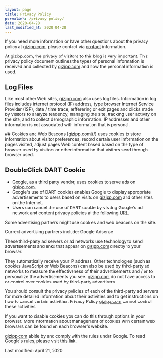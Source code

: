 ```yaml
---
layout: page
title: Privacy Policy
permalink: /privacy-policy/
date: 2020-04-28
last_modified_at: 2020-04-28
---
```


If you need more information or have other questions about the privacy policy at [gizipp.com](/), please contact via [contact](/contact) information.

At [gizipp.com](/), the privacy of visitors to this blog is very important. This privacy policy document outlines the types of personal information is received and collected by [gizipp.com](/) and how the personal information is used.

## Log Files
Like most other Web sites, [gizipp.com](/) also uses log files. Information in log files includes internet protocol (IP) address, type browser  Internet Service Provider (ISP), date / time trace, refferering or exit pages and clicks made by visitors to analyze tendency, managing the site, tracking user activity on the site, and to collect demographic information. IP addresses and other information is not associated with information that is personal.

<div id="cookie"></div>
## Cookies and Web Beacons
[gizipp.com](/) uses cookies to store information about visitor preferences, record certain user information on the pages visited, adjust pages Web content based based on the type of browser used by visitors or other information that visitors send through browser used.

## DoubleClick DART Cookie

- Google, as a third party vendor, uses cookies to serve ads on [gizipp.com](/).
- Google's use of DART cookies enables Google to display appropriate advertisements to users based on visits on [gizipp.com](/) and other sites on the Internet.
- Users can cancel the use of DART cookie by visiting Google's ad network and content privacy policies at the following [URL](https://www.google.com/policies/technologies/ads/).

Some advertising partners might use cookies and web beacons on the site.

Current advertising partners include: Google Adsense

These third-party ad servers or ad networks use technology to send advertisements and links that appear on [gizipp.com](/) directly to your browser.

They automatically receive your IP address. Other technologies (such as cookies  JavaScript or Web Beacons) can also be used by third-party ad networks to measure the effectiveness of their advertisements and / or to personalize the advertisements you see. [gizipp.com](/) do not have access to or control over cookies used by third-party advertisers.

You should consult the privacy policies of each of the third-party ad servers for more detailed information about their activities and to get instructions on how to cancel certain activities. Privacy Policy [gizipp.com](/) cannot control these activities.

If you want to disable cookies  you can do this through options in your browser. More information about management of cookies with certain web browsers can be found on each browser's website.

[gizipp.com](/) abide by and comply with the rules under Google. To read Google's rules, please visit [this link](https://www.google.com/policies/privacy/).

Last modified: April 21, 2020
